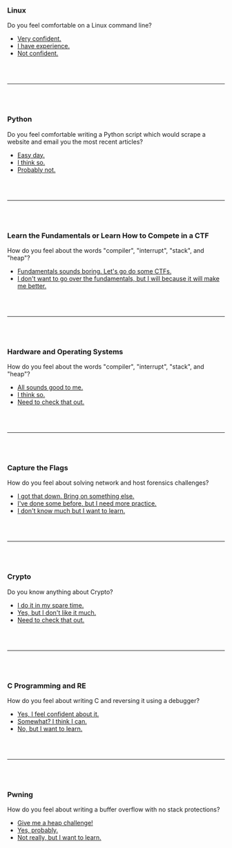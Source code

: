 <h3 id="linux">Linux</h3> 

Do you feel comfortable on a Linux command line? 

* [Very confident.](#python) 
* [I have experience.](challs/bandit.md) 
* [Not confident.](training/linux.md) 
  
 
<br>
<br>
<hr>
<br>
<br>
  <h3 id="python">Python</h3> 
                                                                      
Do you feel comfortable writing a Python script which would scrape a website and email you the most recent articles? 

* [Easy day.](#hardos)
* [I think so.](challs/pythontest.md)
* [Probably not.](training/python.md) 

<br>
<br>
<hr>
<br>
<br>

<h3 id="hardos">Learn the Fundamentals or Learn How to Compete in a CTF</h3> 

How do you feel about the words "compiler", "interrupt", "stack", and "heap"?

* [Fundamentals sounds boring. Let's go do some CTFs.](#ctfs)
* [I don't want to go over the fundamentals, but I will because it will make me better.](#hardos)


<br>
<br>
<hr>
<br>
<br>


<h3 id="hardos">Hardware and Operating Systems</h3> 

How do you feel about the words "compiler", "interrupt", "stack", and "heap"?

* [All sounds good to me.](#ctfs)
* [I think so.](training/hardos.md)
* [Need to check that out.](training/hardos.md)

<br>
<br>
<hr>
<br>
<br>

<h3 id="ctfs">Capture the Flags</h3> 

How do you feel about solving network and host forensics challenges?

* [I got that down. Bring on something else.](#crypto)
* [I've done some before, but I need more practice.](training/forensics.md)
* [I don't know much but I want to learn.](training/forensics.md)

<br>
<br>
<hr>
<br>
<br>

<h3 id="ctfs">Crypto</h3> 

Do you know anything about Crypto?

* [I do it in my spare time.](MessageUsYouNerdWeNeedHelp)
* [Yes, but I don't like it much.](#cnre)
* [Need to check that out.](training/crypto1.md)

<br>
<br>
<hr>
<br>
<br>

<h3 id="cnre">C Programming and RE</h3> 

How do you feel about writing C and reversing it using a debugger? 

* [Yes, I feel confident about it.](#pwn)
* [Somewhat? I think I can.](training/hardstuff.md)
* [No, but I want to learn.](training/hardstuff.md)

<br>
<br>
<hr>
<br>
<br>

<h3 id="pwn">Pwning</h3> 
How do you feel about writing a buffer overflow with no stack protections?

* [Give me a heap challenge!](MessageUsYouNerdWeNeedHelp) 
* [Yes, probably.](training/pwning.md)  
* [Not really, but I want to learn.](training/pwning.md) 

<br>
<br>
<br>
<br>
<br>
<br>

